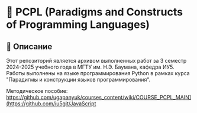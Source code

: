 # 📌 PCPL (Paradigms and Constructs of Programming Languages)

## 📖 Описание
Этот репозиторий является архивом выполненных работ за 3 семестр 2024-2025 учебного года в МГТУ им. Н.Э. Баумана, кафедра ИУ5. Работы выполнены на языке программирования Python в рамках курса "Парадигмы и конструкции языков программирования".

Методическое пособие: https://github.com/ugapanyuk/courses_content/wiki/COURSE_PCPL_MAIN](https://github.com/iu5git/JavaScript
